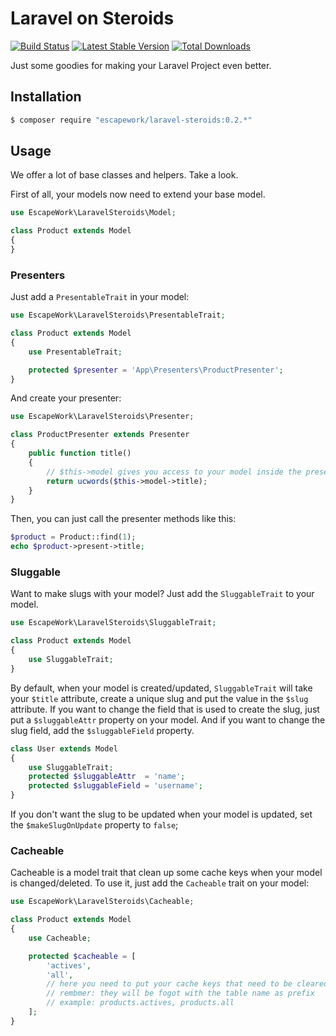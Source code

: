 # Laravel on Steroids

[![Build Status](https://travis-ci.org/EscapeWork/LaravelSteroids.png)](http://travis-ci.org/EscapeWork/LaravelSteroids) [![Latest Stable Version](https://poser.pugx.org/escapework/laravel-steroids/v/stable.png)](https://packagist.org/packages/escapework/laravel-steroids) [![Total Downloads](https://poser.pugx.org/escapework/laravel-steroids/downloads.png)](https://packagist.org/packages/escapework/laravel-steroids)

Just some goodies for making your Laravel Project even better.

## Installation

```sh
$ composer require "escapework/laravel-steroids:0.2.*"
```

## Usage

We offer a lot of base classes and helpers. Take a look.

First of all, your models now need to extend your base model.

```php
use EscapeWork\LaravelSteroids\Model;

class Product extends Model
{
}
```

### Presenters

Just add a `PresentableTrait` in your model:

```php
use EscapeWork\LaravelSteroids\PresentableTrait;

class Product extends Model
{
    use PresentableTrait;

    protected $presenter = 'App\Presenters\ProductPresenter';
}
```

And create your presenter:

```php
use EscapeWork\LaravelSteroids\Presenter;

class ProductPresenter extends Presenter
{
    public function title()
    {
        // $this->model gives you access to your model inside the presenter
        return ucwords($this->model->title);
    }
}
```

Then, you can just call the presenter methods like this:

```php
$product = Product::find(1);
echo $product->present->title;
```

### Sluggable

Want to make slugs with your model? Just add the `SluggableTrait` to your model.

```php
use EscapeWork\LaravelSteroids\SluggableTrait;

class Product extends Model
{
    use SluggableTrait;
}
```

By default, when your model is created/updated, `SluggableTrait` will take your `$title` attribute, create a unique slug and put the value in the `$slug` attribute.
If you want to change the field that is used to create the slug, just put a `$sluggableAttr` property on your model. And if you want to change the slug field, add the `$sluggableField` property.

```php
class User extends Model
{
    use SluggableTrait;
    protected $sluggableAttr  = 'name';
    protected $sluggableField = 'username';
}
```

If you don't want the slug to be updated when your model is updated, set the `$makeSlugOnUpdate` property to `false`;

### Cacheable

Cacheable is a model trait that clean up some cache keys when your model is changed/deleted. To use it, just add the `Cacheable` trait on your model:

```php
use EscapeWork\LaravelSteroids\Cacheable;

class Product extends Model
{
    use Cacheable;

    protected $cacheable = [
        'actives',
        'all',
        // here you need to put your cache keys that need to be cleared
        // rembmer: they will be fogot with the table name as prefix
        // example: products.actives, products.all
    ];
}
```
